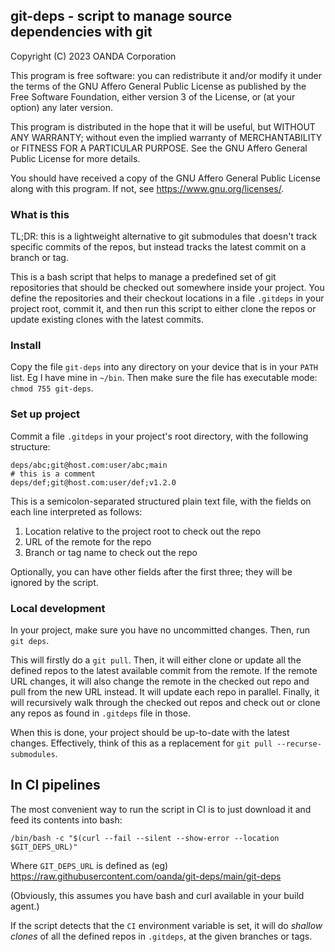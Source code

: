 ## git-deps - script to manage source dependencies with git

Copyright (C) 2023 OANDA Corporation

This program is free software: you can redistribute it and/or modify
it under the terms of the GNU Affero General Public License as published by
the Free Software Foundation, either version 3 of the License, or
(at your option) any later version.

This program is distributed in the hope that it will be useful,
but WITHOUT ANY WARRANTY; without even the implied warranty of
MERCHANTABILITY or FITNESS FOR A PARTICULAR PURPOSE.  See the
GNU Affero General Public License for more details.

You should have received a copy of the GNU Affero General Public License
along with this program.  If not, see <https://www.gnu.org/licenses/>.

### What is this

TL;DR: this is a lightweight alternative to git submodules that doesn't track
specific commits of the repos, but instead tracks the latest commit on a branch
or tag.

This is a bash script that helps to manage a predefined set of git repositories
that should be checked out somewhere inside your project. You define the
repositories and their checkout locations in a file `.gitdeps` in your project
root, commit it, and then run this script to either clone the repos or update
existing clones with the latest commits.

### Install

Copy the file `git-deps` into any directory on your device that is in your
`PATH` list. Eg I have mine in `~/bin`. Then make sure the file has executable
mode: `chmod 755 git-deps`.

### Set up project

Commit a file `.gitdeps` in your project's root directory, with the following
structure:

    deps/abc;git@host.com:user/abc;main
    # this is a comment
    deps/def;git@host.com:user/def;v1.2.0

This is a semicolon-separated structured plain text file, with the fields on
each line interpreted as follows:

1. Location relative to the project root to check out the repo
2. URL of the remote for the repo
3. Branch or tag name to check out the repo

Optionally, you can have other fields after the first three; they will be
ignored by the script.

### Local development

In your project, make sure you have no uncommitted changes. Then, run `git
deps`.

This will firstly do a `git pull`. Then, it will either clone or update all the
defined repos to the latest available commit from the remote. If the remote URL
changes, it will also change the remote in the checked out repo and pull from
the new URL instead. It will update each repo in parallel. Finally, it will
recursively walk through the checked out repos and check out or clone any repos
as found in `.gitdeps` file in those.

When this is done, your project should be up-to-date with the latest changes.
Effectively, think of this as a replacement for `git pull --recurse-submodules`.

## In CI pipelines

The most convenient way to run the script in CI is to just download it and feed
its contents into bash:

    /bin/bash -c "$(curl --fail --silent --show-error --location $GIT_DEPS_URL)"

Where `GIT_DEPS_URL` is defined as (eg)
https://raw.githubusercontent.com/oanda/git-deps/main/git-deps

(Obviously, this assumes you have bash and curl available in your build agent.)

If the script detects that the `CI` environment variable is set, it will do
_shallow clones_ of all the defined repos in `.gitdeps`, at the given branches
or tags.

